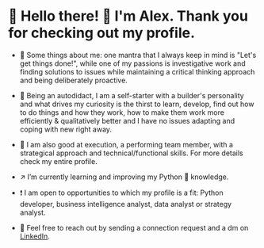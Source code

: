 # 👋 Hello there! 🙏 I'm Alex.  Thank you for checking out my profile.

- 📣 Some things about me: one mantra that I always keep in mind is "Let's get things done!", while one of my passions is investigative work and finding solutions to issues while maintaining a critical thinking approach and being deliberately proactive. 

- 📣 Being an autodidact, I am a self-starter with a builder's personality and what drives my curiosity is the thirst to learn, develop, find out how to do things and how they work, how to make them work more efficiently & qualitatively better and I have no issues adapting and coping with new right away. 

- 📣 I am also good at execution, a performing team member, with a strategical approach and technical/functional skills. For more details check my entire profile.

- ↗️ I’m currently learning and improving my Python 🐍 knowledge.

- ❗ I am open to opportunities to which my profile is a fit: Python developer, business intelligence analyst, data analyst or strategy analyst.

- 💬 Feel free to reach out by sending a connection request and a dm on [LinkedIn](https://www.linkedin.com/in/alexonati/).
